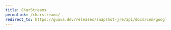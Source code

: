 ```yaml
---
title: CharStreams
permalink: /charstreams/
redirect_to: https://guava.dev/releases/snapshot-jre/api/docs/com/google/common/io/CharStreams.html
---
```

